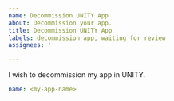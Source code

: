 ```yaml
---
name: Decommission UNITY App
about: Decommission your app.
title: Decommission UNITY App
labels: decommission app, waiting for review
assignees: ''

---
```


I wish to decommission my app in UNITY.

```yaml
name: <my-app-name>
```
